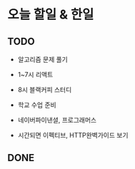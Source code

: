 # 오늘 할일 & 한일

## TODO

- 알고리즘 문제 풀기

- 1~7시 리액트

- 8시 블랙커피 스터디

- 학교 수업 준비

- 네이버파이낸셜, 프로그래머스

- 시간되면 이펙티브, HTTP완벽가이드 보기

## DONE
